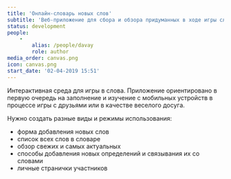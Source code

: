 ```yaml
---
title: 'Онлайн-словарь новых слов'
subtitle: 'Веб-приложение для сбора и обзора придуманных в ходе игры слов'
status: development
people:
    -
        alias: /people/davay
        role: author
media_order: canvas.png
icon: canvas.png
start_date: '02-04-2019 15:51'
---
```


Интерактивная среда для игры в слова. Приложение ориентировано в первую очередь на заполнение и изучение с мобильных устройств в процессе игры с друзьями или в качестве веселого досуга.

Нужно создать разные виды и режимы использования:

- форма добавления новых слов
- список всех слов в словаре
- обзор свежих и самых актуальных
- способы добавления новых определений и связывания их со словами
- личные странички участников